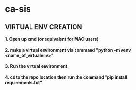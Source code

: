# ca-sis

## VIRTUAL ENV CREATION

#### 1. Open up cmd (or equivalent for MAC users)

#### 2. make a virtual environment via command "python -m venv <name_of_virtualenv>"

#### 3. Run the virtual environment

#### 4. cd to the repo location then run the command "pip install requirements.txt"
